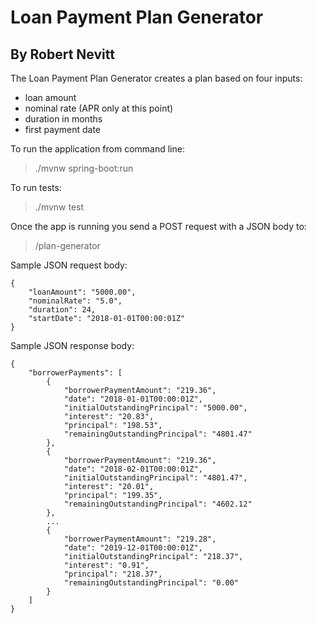 Loan Payment Plan Generator
===========================
By Robert Nevitt
----------------

The Loan Payment Plan Generator creates a plan based on four inputs: 
* loan amount
* nominal rate (APR only at this point)
* duration in months
* first payment date

To run the application from command line:
> ./mvnw spring-boot:run

To run tests:
> ./mvnw test

Once the app is running you send a POST request with a JSON body to:
> /plan-generator

Sample JSON request body:

```
{
	"loanAmount": "5000.00",
	"nominalRate": "5.0",
	"duration": 24,
	"startDate": "2018-01-01T00:00:01Z"
}
```

Sample JSON response body:

```
{
    "borrowerPayments": [
        {
            "borrowerPaymentAmount": "219.36",
            "date": "2018-01-01T00:00:01Z",
            "initialOutstandingPrincipal": "5000.00",
            "interest": "20.83",
            "principal": "198.53",
            "remainingOutstandingPrincipal": "4801.47"
        },
        {
            "borrowerPaymentAmount": "219.36",
            "date": "2018-02-01T00:00:01Z",
            "initialOutstandingPrincipal": "4801.47",
            "interest": "20.01",
            "principal": "199.35",
            "remainingOutstandingPrincipal": "4602.12"
        },
        ...
        {
            "borrowerPaymentAmount": "219.28",
            "date": "2019-12-01T00:00:01Z",
            "initialOutstandingPrincipal": "218.37",
            "interest": "0.91",
            "principal": "218.37",
            "remainingOutstandingPrincipal": "0.00"
        }
    ]
}
```
